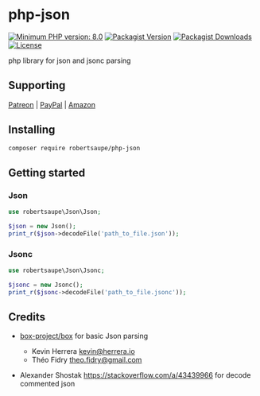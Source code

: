 # php-json

[![Minimum PHP version: 8.0](https://img.shields.io/badge/php-8.0%2B-blue.svg?color=blue&style=for-the-badge)](https://packagist.org/packages/robertsaupe/php-json)
[![Packagist Version](https://img.shields.io/packagist/v/robertsaupe/php-json?color=blue&style=for-the-badge)](https://packagist.org/packages/robertsaupe/php-json)
[![Packagist Downloads](https://img.shields.io/packagist/dt/robertsaupe/php-json?color=blue&style=for-the-badge)](https://packagist.org/packages/robertsaupe/php-json)
[![License](https://img.shields.io/badge/license-MIT-blue.svg?style=for-the-badge)](LICENSE)

php library for json and jsonc parsing

## Supporting
[Patreon](https://www.patreon.com/robertsaupe) |
[PayPal](https://www.paypal.com/donate?hosted_button_id=SQMRNY8YVPCZQ) |
[Amazon](https://www.amazon.de/ref=as_li_ss_tl?ie=UTF8&linkCode=ll2&tag=robertsaupe-21&linkId=b79bc86cee906816af515980cb1db95e&language=de_DE)

## Installing

```sh
composer require robertsaupe/php-json
```

## Getting started

### Json

```php
use robertsaupe\Json\Json;

$json = new Json();
print_r($json->decodeFile('path_to_file.json'));
```

### Jsonc

```php
use robertsaupe\Json\Jsonc;

$jsonc = new Jsonc();
print_r($jsonc->decodeFile('path_to_file.jsonc'));
```

## Credits

- [box-project/box](https://github.com/box-project/box) for basic Json parsing
  - Kevin Herrera <kevin@herrera.io>
  - Théo Fidry <theo.fidry@gmail.com>

- Alexander Shostak <https://stackoverflow.com/a/43439966> for decode commented json
